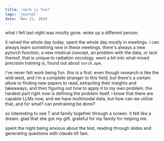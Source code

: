 ```yaml
---
title: 'work is fun?'
tags: 'journal'
date: 'Nov 21, 2024'
---
```


what i felt last night was mostly gone. woke up a different person.

it rained the whole day today. spent the whole day mostly in meetings. i can always learn something new in these meetings. there's always a new pytorch function, a new medical concept, an problem with the data, or lack thereof, that is unique to radiation oncology. went a bit into what mixed precision training is, found out about `torch.apm`.

i've never felt work being fun. this is a first. even though research is like the wild west, and i'm a complete stranger to this field, but there's a certain allure to finding new papers to read, extracting their insights and takeaways, and then figuring out how to apply it to my own problem. the hardest part right now is defining the problem itself. i know that there are capable LLMs now, and we have multimodal data, but how can we utilize that, and for what? can pretraining be done?

so interesting to see T and family together through a screen. it felt like a dream. glad that she got my gift. grateful for my family for helping me.

spent the night being anxious about the test, reading through slides and generating questions with claude till 1am.
